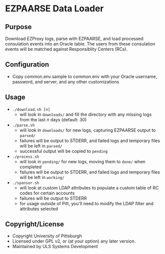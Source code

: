 # EZPAARSE Data Loader

## Purpose
Download EZProxy logs, parse with EZPAARSE, and load processed consulation events into an Oracle table.  The users from these consulation events will be matched against Responsiblity Centers (RCs).

## Configuration
 * Copy common.env.sample to common.env with your Oracle username, password, and server, and any other customizations

## Usage
 * `./download.sh [n]`
   * will look in `downloads/` and fill the directory with any missing logs from the last *n* days (default: 30)
 * `./parse.sh`
   * will look in `downloads/` for new logs, capturing EZPAARSE output to `parsed/`
   * failures will be output to STDERR, and failed logs and temporary files will be left in `parsed/`
   * successful output will be copied to `pending`
 * `./process.sh`
   * will look in `pending/` for new logs, moving them to `done/` when completed
   * failures will be output to STDERR, and failed logs and temporary files will be left in `working/`
 * `./sponsor.sh`
   * will look at custom LDAP attributes to populate a custom table of RC codes for certain accounts
   * failures will be output to STDERR
   * for usage outside of Pitt, you'll need to modify the LDAP filter and attributes selected

## Copyright/License
 * Copyright University of Pittsburgh
 * Licensed under GPL v2, or (at your option) any later version.
 * Maintained by ULS Systems Development
